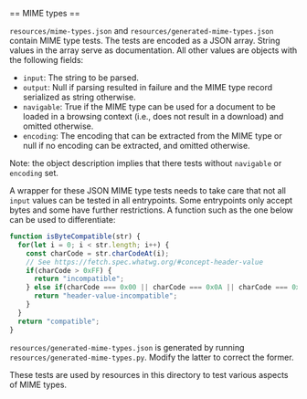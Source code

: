 == MIME types ==

`resources/mime-types.json` and `resources/generated-mime-types.json` contain MIME type tests. The tests are encoded as a JSON array. String values in the array serve as documentation. All other values are objects with the following fields:

* `input`: The string to be parsed.
* `output`: Null if parsing resulted in failure and the MIME type record serialized as string otherwise.
* `navigable`: True if the MIME type can be used for a document to be loaded in a browsing context (i.e., does not result in a download) and omitted otherwise.
* `encoding`: The encoding that can be extracted from the MIME type or null if no encoding can be extracted, and omitted otherwise.

Note: the object description implies that there tests without `navigable` or `encoding` set.

A wrapper for these JSON MIME type tests needs to take care that not all `input` values can be tested in all entrypoints. Some entrypoints only accept bytes and some have further restrictions. A function such as the one below can be used to differentiate:

```js
function isByteCompatible(str) {
  for(let i = 0; i < str.length; i++) {
    const charCode = str.charCodeAt(i);
    // See https://fetch.spec.whatwg.org/#concept-header-value
    if(charCode > 0xFF) {
      return "incompatible";
    } else if(charCode === 0x00 || charCode === 0x0A || charCode === 0x0D) {
      return "header-value-incompatible";
    }
  }
  return "compatible";
}
```

`resources/generated-mime-types.json` is generated by running `resources/generated-mime-types.py`. Modify the latter to correct the former.

These tests are used by resources in this directory to test various aspects of MIME types.
